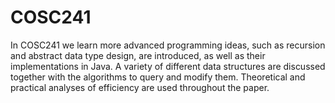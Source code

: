 # COSC241
In COSC241 we learn more advanced programming ideas, such as recursion and abstract data type design, are introduced, as well as their implementations in Java. A variety of different data structures are discussed together with the algorithms to query and modify them. Theoretical and practical analyses of efficiency are used throughout the paper. 
